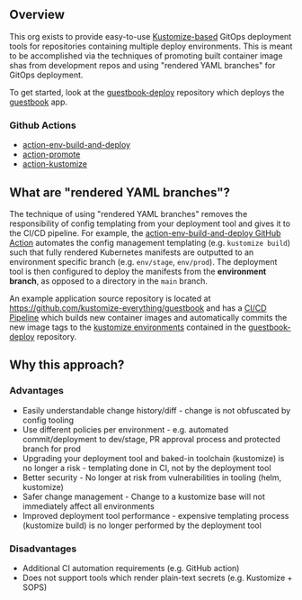 ## Overview

This org exists to provide easy-to-use [Kustomize-based](https://kustomize.io/) GitOps deployment tools for repositories containing multiple deploy environments. This is meant to be accomplished via the techniques of promoting built container image shas from development repos and using "rendered YAML branches" for GitOps deployment.

To get started, look at the [guestbook-deploy](https://github.com/kustomize-everything/guestbook-deploy) repository which deploys the [guestbook](https://github.com/kustomize-everything/guestbook) app.

### Github Actions

- [action-env-build-and-deploy](https://github.com/kustomize-everything/action-env-build-and-deploy)
- [action-promote](https://github.com/kustomize-everything/action-promote)
- [action-kustomize](https://github.com/kustomize-everything/action-kustomize)

## What are "rendered YAML branches"?

The technique of using "rendered YAML branches" removes the responsibility of config templating from your deployment tool and gives it to the CI/CD pipeline. For example, the [action-env-build-and-deploy GitHub Action](https://github.com/kustomize-everything/guestbook-deploy/blob/main/.github/workflows/render-manifests.yml) automates the config management templating (e.g. `kustomize build`) such that fully rendered Kubernetes manifests are outputted to an environment specific branch (e.g. `env/stage`, `env/prod`). The deployment tool is then configured to deploy the manifests from the **environment branch**, as opposed to a directory in the `main` branch.

An example application source repository is located at https://github.com/kustomize-everything/guestbook and has a [CI/CD Pipeline](https://github.com/kustomize-everything/guestbook/blob/main/.github/workflows/ci-cd.yml) which builds new container images and automatically commits the new image tags to the [kustomize environments](https://github.com/kustomize-everything/guestbook-deploy/tree/main/env) contained in the [guestbook-deploy](https://github.com/kustomize-everything/guestbook-deploy) repository.

## Why this approach?

### Advantages

* Easily understandable change history/diff - change is not obfuscated by config tooling
* Use different policies per environment - e.g. automated commit/deployment to dev/stage, PR approval process and protected branch for prod
* Upgrading your deployment tool and baked-in toolchain (kustomize) is no longer a risk - templating done in CI, not by the deployment tool
* Better security - No longer at risk from vulnerabilities in tooling (helm, kustomize)
* Safer change management - Change to a kustomize base will not immediately affect all environments
* Improved deployment tool performance - expensive templating process (kustomize build) is no longer performed by the deployment tool

### Disadvantages

* Additional CI automation requirements (e.g. GitHub action)
* Does not support tools which render plain-text secrets (e.g. Kustomize + SOPS)
